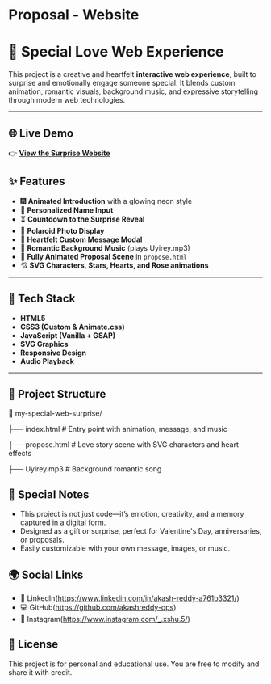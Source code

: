 # Proposal - Website

# 💖 Special Love Web Experience

This project is a creative and heartfelt **interactive web experience**, built to surprise and emotionally engage someone special. It blends custom animation, romantic visuals, background music, and expressive storytelling through modern web technologies.

---
## 🌐 Live Demo
    
👉 **[View the Surprise Website](https://proposal-chi-smoky.vercel.app/)**  

## ✨ Features
- 🎆 **Animated Introduction** with a glowing neon style
- 📝 **Personalized Name Input**
- ⏳ **Countdown to the Surprise Reveal**
- 📸 **Polaroid Photo Display**
- 💌 **Heartfelt Custom Message Modal**
- 🎵 **Romantic Background Music** (plays Uyirey.mp3)
- 🎨 **Fully Animated Proposal Scene** in `propose.html`
- 💘 **SVG Characters, Stars, Hearts, and Rose animations**
---

## 🧰 Tech Stack
- **HTML5**
- **CSS3 (Custom & Animate.css)**
- **JavaScript (Vanilla + GSAP)**
- **SVG Graphics**
- **Responsive Design**
-  **Audio Playback**

---

## 📁 Project Structure
📂 my-special-web-surprise/

├── index.html # Entry point with animation, message, and music

├── propose.html # Love story scene with SVG characters and heart effects

├── Uyirey.mp3 # Background romantic song

## 🧡 Special Notes
- This project is not just code—it’s emotion, creativity, and a memory captured in a digital form.
- Designed as a gift or surprise, perfect for Valentine's Day, anniversaries, or proposals.
- Easily customizable with your own message, images, or music.

## 🌍 Social Links
- 🔗 LinkedIn(https://www.linkedin.com/in/akash-reddy-a761b3321/)
- 💻 GitHub(https://github.com/akashreddy-ops)
- 📸 Instagram(https://www.instagram.com/_.xshu.5/)

## 📃 License
This project is for personal and educational use. You are free to modify and share it with credit.
